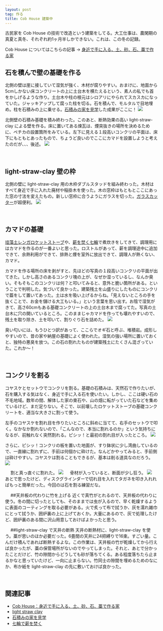 ```yaml
---
layout: post
tag: 作る
title: Cob House 建築中
---
```


古民家を Cob House の技術で改造という建築をしてる。大工仕事は、農閑期の真夏と真冬、それぞれ約1ヶ月半しかできない。これは、この冬の記録。

Cob House についてはこちらの記事 → [身近で手に入る、土、砂、石、藁で作る家](http://kobapan.com/blog/2017/09/30/cob-house.html)


## 石を積んで壁の基礎を作る

北側の壁は崖に接していて湿気が強く、木材が腐りやすい。おまけに、地面から5cmしかない床コンクリートの上に土台木を横たえるという、素人の私でも首をかしげるような作り。土台木や柱の根元はシロアリにやられてスカスカになっていた。ジャッキアップして腐った柱を切る。石を積んで、モルタルで目地埋め。柱を石積みの上に乗せる。[石積みの家を見学](http://kobapan.com/blog/2017/03/13/ishidumi.html)した成果がここに！
![](https://kobapan.com/f/26852445179_3780f8e185.jpg)
　

北側壁の石積み基礎を積み終わった。このあと、断熱効果の高い light-straw-clay による壁を作る。床に置いてある煉瓦は、煙突抜きの場所を決めるために、ペチカの設置箇所をみている。左下に見える１段高いコンクリの平面は、床下にもともとあったもので、ちょうど良いのでここにカマドを設置しようと考えたのだが、、、後述。
![](https://kobapan.com/f/26852458949_fc4a8aa5b4.jpg)

　
## light-straw-clay 壁の枠

北側の壁に light-straw-clay 用の木枠ダブルスタッドを組み終わった。木材はすべて身近で手に入れた廃材や稲掛木を使った。木の窓枠はもともとここにあった窓の寸法を変えたもの。新しい窓枠に合うようにガラスを切った。<a href="https://amzn.to/2LAHrDi">ガラスカッター</a>が超便利。
![](https://kobapan.com/f/27395321298_e05502c8e2.jpg)

　
## カマドの基礎
[珪藻土レンガロケットストーブ](http://kobapan.com/blog/2017/02/18/rocket.html)や、[薪を焚く七輪](http://kobapan.com/blog/2017/03/23/hichirin.html)で煮炊きをしてきて、調理用にはカマドを作るのが一番よいと思った。ロストルがあって、薪を調理途中に追加できて、余熱利用ができて、排熱と煙を室外に放出できて、調理人が熱くない、カマド。

カマドを作る場所の床を剥がすと、先ほどの写真の１段高いコンクリの平面が出てきた。しかし高さのあるコンクリ塊の上が、なぜか湿っているし、なんか臭い。そもそもこのコンクリは何？と叩いてみると、意外と脆い箇所がある。ということで判明した。気づいて良かった。建築残土を山盛りにしたものにコンクリで葢をして置いてあった。土は水を吸い上げるからね。「見えないところの手を抜くことで、お金を儲ける大工もいる。」という言葉を思い出す。お陰で湿気がきて、高さ60cmもある基礎コンクリートの上の土台木まで腐ってた。写真の土台木に穴の開いているところ。このままじゃカマドを作っても壊れやすいので、残土を取り除き、土を叩いて、割りぐり石を詰めた。
![](https://kobapan.com/f/26396771967_2ca81d9b4a.jpg)

臭い匂いには、もうひとつ訳があって、ここらでオギ石と呼ぶ、堆積岩。成形しやすいので、昔の家や納屋の基礎によく使われた。湿気の強い場所に置いておくと、独特の悪臭を放つ。この石の割れたものが建築残土にたくさん混ざっていた。これか～！

　
## コンクリを割る
コヤスケとセットウでコンクリを割る。基礎の石積みは、天然石で作りたいが、石を購入する気はなく、身近で手に入る石を使いたい。しかし、ここは硬い石の不毛地域。数年の間、解体した家の束石や、山の畑に転がっていた石などを集めているけど、まだ足りない。そこで、以前壊したロケットストーブの基礎コンクリートを、適当な大きさに割って使う。

左手のコヤスケを割れ目を作りたいところに斜めに当てて、右手のセットウで叩く。なかなか割れないので、「こんなので、本当に割れるのか」という気持ちになるが、前触れなく突然割れる。ピシッ！と最初の割れ目が入ったところ。
![](https://kobapan.com/f/24976005098_788dcd2462.jpg)
　

さらに、ピシッ！コンクリの板を置いた地面が、すり鉢状に少し湾曲しているので、一直線に割れずに、手前は何個かに砕けた。なんどかやってみると、手前側は砕けやすい。コヤスケは割ることもできるが、基本は削る道具なのだろう。
![](https://kobapan.com/f/37961327995_8de060063c.jpg)

　
割と真っ直ぐに割れた。
![](https://kobapan.com/f/38817306642_769c69f85d.jpg)
　
骨材が入っていると、断面が少し狂う。
![](https://kobapan.com/f/27071938039_ff1876b73a.jpg)
　
あとで思ったけど、ディスクグラインダーで切れ目を入れてタガネを叩き入れればもっと簡単だった。今回のは石を割る練習だな。

　
##天井板の代わりに竹を上げる
近くで真竹がとれるので、天井板の代わりに使う。冬の間に切ったとしても、そのままでは虫が入るので、早く乾燥するように表面のコーティングを取る必要がある。火で炙って布で拭うか、灰を濡れ雑巾にとって拭うか、囲炉裏の上に上げておくか。大量にあるので、灰で処理したけど、囲炉裏のある間に沢山用意しておけばよかったと思う。

　
##light-straw-clay で天井の断熱
天井の断熱材に、light-straw-clay を使う。藁が思いのほか必要だった。6畳間の天井に24把縛りで16束。すごい量。こんだけ積んであれば断熱するよな。この作業は、天井板の竹が乾燥してから行えば良かったが、藁の保管場所がないのでやってしまった。それと、あとで分かったことだけど、竹の隙間からどうしても砂が落ちてくる。ある程度落ちたら止まるかなと思っていたけど、一向に止まらない。竹同士の隙間を埋めるためのなにか、布か紙を light-straw-clay の先に敷いておけば良かった。


　
## 関連記事
- [Cob House：身近で手に入る、土、砂、石、藁で作る家](http://kobapan.com/blog/2017/09/30/cob-house.html)
- [light straw clay](http://kobapan.com/blog/2017/12/01/light-straw-clay.html)
- [石積みの家を見学](http://kobapan.com/blog/2017/03/13/ishidumi.html)
- [七輪で薪を焚く](http://kobapan.com/blog/2017/03/23/hichirin.html)

